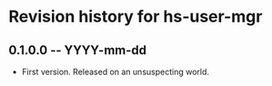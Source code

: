 # Revision history for hs-user-mgr

## 0.1.0.0 -- YYYY-mm-dd

* First version. Released on an unsuspecting world.
